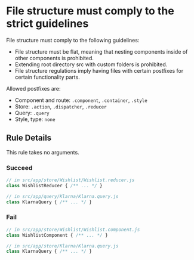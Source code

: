 # File structure must comply to the strict guidelines

File structure must comply to the following guidelines:
- File structure must be flat, meaning that nesting components inside of other components is prohibited.
- Extending root directory src with custom folders is prohibited.
- File structure regulations imply having files with certain postfixes for certain functionality parts.

Allowed postfixes are:
- Component and route: `.component`, `.container`, `.style`
- Store: `.action`, `.dispatcher`, `.reducer`
- Query: `.query`
- Style, type: `none`

## Rule Details

This rule takes no arguments.

### Succeed
```js
// in src/app/store/Wishlist/Wishlist.reducer.js
class WishlistReducer { /** ... */ }

// in src/app/query/Klarna/Klarna.query.js
class KlarnaQuery { /** ... */ }
```

### Fail
```js
// in src/app/store/Wishlist/Wishlist.component.js
class WishlistComponent { /** ... */ }

// in src/app/store/Klarna/Klarna.query.js
class KlarnaQuery { /** ... */ }
```
